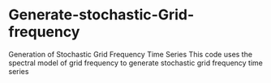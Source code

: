 # Generate-stochastic-Grid-frequency
Generation of Stochastic Grid Frequency Time Series
This code uses the spectral model of grid frequency to generate stochastic grid frequency time series
